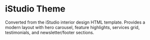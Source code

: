# iStudio Theme

Converted from the iStudio interior design HTML template. Provides a modern layout with hero carousel, feature highlights, services grid, testimonials, and newsletter/footer sections.
